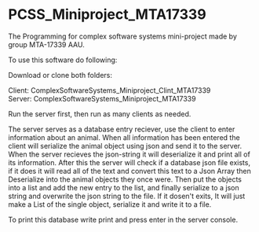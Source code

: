 # PCSS_Miniproject_MTA17339
The Programming for complex software systems mini-project made by group MTA-17339 AAU.

To use this software do following: 

Download or clone both folders:

Client: ComplexSoftwareSystems_Miniproject_Clint_MTA17339 <br />
Server: ComplexSoftwareSystems_Miniproject_MTA17339

Run the server first, then run as many clients as needed.

The server serves as a database entry reciever, use the client to enter information about an animal.
When all information has been entered the client will serialize the animal object using json and send it to the server.
When the server recieves the json-string it will deserialize it and print all of its information.
After this the server will check if a database json file exists, 
if it does it will read all of the text and convert this text to a Json Array then Deserialize into the animal objects they once were.
Then put the objects into a list and add the new entry to the list, 
and finally serialize to a json string and overwrite the json string to the file. If it dosen't exits, 
It will just make a List of the single object, serialize it and write it to a file.

To print this database write print and press enter in the server console. 
